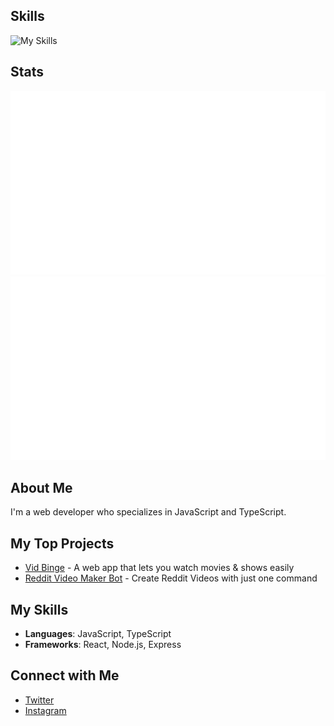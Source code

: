 ## Skills
![My Skills](https://skillicons.dev/icons?i=js,html,css,php,linux,cloudflare,mysql,mongodb,nodejs,react,nextjs,vite,python)

## Stats
![](https://raw.githubusercontent.com/joshholly/github-stats/master/generated/overview.svg#gh-dark-mode-only) ![](https://raw.githubusercontent.com/joshholly/github-stats/master/generated/languages.svg#gh-dark-mode-only)

## About Me
I'm a web developer who specializes in JavaScript and TypeScript.

## My Top Projects
- [Vid Binge](https://github.com/joshholly/vidbinge) - A web app that lets you watch movies & shows easily
- [Reddit Video Maker Bot](https://github.com/joshholly/RedditVideoMakerBot) - Create Reddit Videos with just one command

## My Skills
- **Languages**: JavaScript, TypeScript
- **Frameworks**: React, Node.js, Express

## Connect with Me
- [Twitter](https://twitter.com/xss)
- [Instagram](https://instagram.com/wafflehacker)
